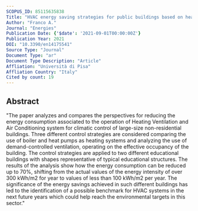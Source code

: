 ```yaml
---
SCOPUS_ID: 85115635838
Title: "HVAC energy saving strategies for public buildings based on heat pumps and demand controlled ventilation"
Author: "Franco A."
Journal: "Energies"
Publication Date: {'$date': '2021-09-01T00:00:00Z'}
Publication Year: 2021
DOI: "10.3390/en14175541"
Source Type: "Journal"
Document Type: "ar"
Document Type Description: "Article"
Affliation: "Università di Pisa"
Affliation Country: "Italy"
Cited by count: 19
---
```


## Abstract
"The paper analyzes and compares the perspectives for reducing the energy consumption associated to the operation of Heating Ventilation and Air Conditioning system for climatic control of large-size non-residential buildings. Three different control strategies are considered comparing the use of boiler and heat pumps as heating systems and analyzing the use of demand-controlled ventilation, operating on the effective occupancy of the building. The control strategies are applied to two different educational buildings with shapes representative of typical educational structures. The results of the analysis show how the energy consumption can be reduced up to 70%, shifting from the actual values of the energy intensity of over 300 kWh/m2 for year to values of less than 100 kWh/m2 per year. The significance of the energy savings achieved in such different buildings has led to the identification of a possible benchmark for HVAC systems in the next future years which could help reach the environmental targets in this sector."
